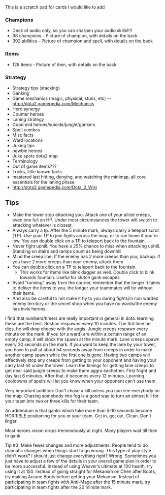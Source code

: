 This is a scratch pad for cards I would like to add

### Champions

* Deck of audio only, so you can sharpen your audio skills!!!!
* 98 champions - Picture of champion, with details on the back
* 392 abilities - Picture of champion and spell, with details on the back

### Items

* 128 items - Picture of item, with details on the back

### Strategy

* Strategy tips (stacking)
* Ganking
* Game mechanics (magic, physical, stuns, etc) -- http://dota2.gamepedia.com/Mechanics
* Hero synergy
* Counter heroes
* Laning strategy
* Good mid heroes/suicide/jungle/gankers
* Spell combos
* Misc facts
* Ward locations
* Juking tips
* newbie heroes
* Juke spots dota2 map
* Terminology
* Out of game items???
* Tricks, little known facts
* mastered last hitting, denying, and watching the minimap, all core essentials for the laning phase
* http://dota2.gamepedia.com/Dota_2_Wiki

## Tips

* Make the tower stop attacking you. Attack one of your allied creeps, even one full on HP. Under most circumstances the tower will switch to attacking whatever is closest.
* Always carry a tp. After the 5 minute mark, always carry a teleport scroll (TP). Use your TP to join fights across the map, or to run home if you're low. You can double click on a TP to teleport back to the fountain.
* Never fight uphill. You have a 25% chance to miss when attacking uphill. Standing on stairs and ramps count as being downhill.
* Mind the creep line. If the enemy has 2 more creeps than you, backup. If you have 2 more creeps than your enemy, attack them.
* You can double click on a TP to teleport back to the fountain
    * This works for items like blink dagger as well. Double click to blink towards fountain. Useful for clutch gank escapes
* Avoid "running" away from the courier, remember that the longer it takes to deliver the items to you, the longer your teammates will be without their items.
* And also be careful to not make it fly to you during fights/in non warded enemy territory or the secret shop when you have no wards/the enemy has invis heroes.

i find that numbers/timers are really important in general in dota. learning these are the best.
Roshan respawns every 10 minutes. The 3rd time he dies, he will drop cheese with the aegis.
Jungle creeps respawn every minute on the mark. If you (or a ward) are within a certain range of an empty camp, it will block the spawn at the minute mark. Lane creeps spawn every 30 seconds on the mark.
If you want to keep the lane by your tower, you have to pull at about 54 seconds away from creeps in order to make another camp spawn while the first one is gone. Having two camps will effectively stop any creeps from getting to your opponent and having your carry last hit under the tower. Learn the timings for getting lane creeps to get near said jungle creeps to make them aggro eachother.
First Night and day last 6 minutes. After that, it becomes every 12 minutes. Learning cooldowns of spells will let you know when your opponent can't use them.


Very important addition: Don't chase a kill unless you can see everybody on the map. Chasing somebody into fog is a good way to turn an almost kill for your team into two or three kills for their team.


An addendum is that ganks which take more than 5-10 seconds become HORRIBLE positioning for you or your team.
Get in, get out. Clean. Don't linger.

Most heroes vision drops tremendously at night. Many players wait till then to gank.

Tip #3: Make fewer changes and more adjustments.
People tend to do dramatic changes when things start to go wrong. This type of play style didn’t work? I should just change everything right? Wrong. Sometimes you just have to adjust a few of the details in your overall game plan in order to be more successful. Instead of using Weaver’s ultimate at 100 health, try using it at 150. Instead of going straight for Mekansm on Chen after Boots, try making Arcane Boots before getting your Mekansm. Instead of participating in team fights with Anti-Mage after the 15 minute mark, try participating in team fights after the 20 minute mark.

